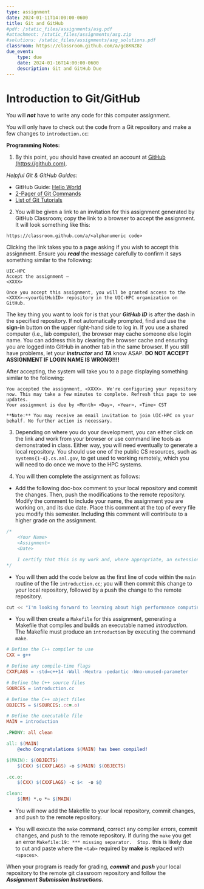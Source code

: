 ```yaml
---
type: assignment
date: 2024-01-11T14:00:00-0600
title: Git and GitHub
#pdf: /static_files/assignments/asg.pdf
#attachment: /static_files/assignments/asg.zip
#solutions: /static_files/assignments/asg_solutions.pdf
classroom: https://classroom.github.com/a/gc8KNZ8z
due_event: 
    type: due
    date: 2024-01-16T14:00:00-0600
    description: Git and GitHub Due
---
```


# Introduction to Git/GitHub

You will ***not*** have to write any code for this computer assignment.

You will only have to check out the code from a Git repository and make a few changes to `introduction.cc`:

**Programming Notes:**

1) By this point, you should have created an account at [GitHub (https://github.com)](https://github.com).

*Helpful Git & GitHub Guides:*

* GitHub Guide: [Hello World](https://guides.github.com/activities/hello-world/)
* [2-Pager of Git Commands](https://education.github.com/git-cheat-sheet-education.pdf)
* [List of Git Tutorials](https://help.github.com/articles/good-resources-for-learning-git-and-github/)

2) You will be given a link to an invitation for this assignment generated by GitHub Classroom; copy the link to a browser to accept the assignment. It will look something like this:

`https://classroom.github.com/a/<alphanumeric code>`

Clicking the link takes you to a page asking if you wish to accept this assignment. Ensure you ***read*** the message carefully to confirm it says something similar to the following:

```text
UIC-HPC
Accept the assignment — 
<XXXX>

Once you accept this assignment, you will be granted access to the <XXXX>-<yourGitHubID> repository in the UIC-HPC organization on GitHub. 
```

The key thing you want to look for is that your ***GitHub ID*** is after the dash in the specified repository. If not automatically prompted, find and use the **sign-in** button on the upper right-hand side to log in.
 If you use a shared computer (i.e., lab computer), the browser may cache someone else login name. You can address this by clearing the browser cache and ensuring you are logged into GitHub in another tab in the same browser. If you still have problems, let your ***instructor*** and ***TA*** know ASAP. **DO NOT ACCEPT ASSIGNMENT IF LOGIN NAME IS WRONG!!!!**

After accepting, the system will take you to a page displaying something similar to the following:

```text
You accepted the assignment, <XXXX>. We're configuring your repository now. This may take a few minutes to complete. Refresh this page to see updates.
Your assignment is due by <Month> <Day>, <Year>, <Time> CST

**Note:** You may receive an email invitation to join UIC-HPC on your behalf. No further action is necessary.
```

3) Depending on where you do your development, you can either click on the link and work from your browser or use command line tools as demonstrated in class. Either way, you will need eventually to generate a local repository. You should use one of the public CS resources, such as `systems{1-4}.cs.anl.gov`, to get used to working remotely, which you will need to do once we move to the HPC systems.

4) You will then complete the assignment as follows:

* Add the following doc-box comment to your local repository and commit the changes. Then, push the modifications to the remote repository. Modify the comment to include your name, the assignment you are working on, and its due date. Place this comment at the top of every file you modify this semester. Including this comment will contribute to a higher grade on the assignment.

```c++
/*
    <Your Name>
    <Assignment>
    <Date>

    I certify that this is my work and, where appropriate, an extension of the starter code provided for the assignment.
*/
```

* You will then add the code below as the first line of code within the `main` routine of the file `introduction.cc`; you will then commit this change to your local repository, followed by a push the change to the remote repository.

```c++
cut << "I'm looking forward to learning about high performance computing!!" << endl;   // Yes, I know there is a typo!!!
```

* You will then create a `Makefile` for this assignment, generating a Makefile that compiles and builds an executable named *introduction*. The Makefile must produce an `introduction` by executing the command `make`.

```Makefile
# Define the C++ compiler to use
CXX = g++

# Define any compile-time flags
CXXFLAGS = -std=c++14 -Wall -Wextra -pedantic -Wno-unused-parameter

# Define the C++ source files
SOURCES = introduction.cc

# Define the C++ object files
OBJECTS = $(SOURCES:.cc=.o)

# Define the executable file 
MAIN = introduction

.PHONY: all clean

all: $(MAIN)
	@echo Congratulations $(MAIN) has been compiled!

$(MAIN): $(OBJECTS)
	$(CXX) $(CXXFLAGS) -o $(MAIN) $(OBJECTS)

.cc.o:
	$(CXX) $(CXXFLAGS) -c $<  -o $@

clean:
	$(RM) *.o *~ $(MAIN)

```

* You will now add the Makefile to your local repository, commit changes, and push to the remote repository.

* You will execute the `make` command, correct any compiler errors, commit changes, and push to the remote repository. If during the `make` you get an error `Makefile:19: *** missing separator.  Stop.` this is likely due to cut and paste where the `<tab>` required by **make** is replaced with `<spaces>`.

When your program is ready for grading, ***commit*** and ***push*** your local repository to the remote git classroom repository and follow the _**Assignment Submission Instructions**_. 
